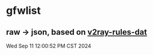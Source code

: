 # gfwlist
## raw -> json, based on [v2ray-rules-dat](https://github.com/Loyalsoldier/v2ray-rules-dat)
Wed Sep 11 12:00:52 PM CST 2024

